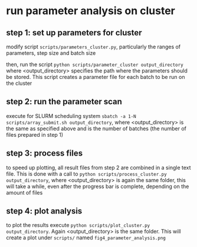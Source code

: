 # run parameter analysis on cluster

## step 1: set up parameters for cluster 

modify script `scripts/parameters_cluster.py`, particularly the ranges of parameters, step size and batch size

then, run the script `python scripts/parameter_cluster output_directory` where <output_directory> specifies the path where the parameters should be stored. This script creates a parameter file for each batch to be run on the cluster

## step 2: run the parameter scan

execute for SLURM scheduling system `sbatch -a 1-N scripts/array_submit.sh output_directory`, where <output_directory> is the same as specified above and <N> is the number of batches (the number of files prepared in step 1)

## step 3: process files

to speed up plotting, all result files from step 2 are combined in a single text file. This is done with a call to `python scripts/process_cluster.py output_directory`, where <output_directory> is again the same folder, this will take a while, even after the progress bar is complete, depending on the amount of files

## step 4: plot analysis

to plot the results execute `python scripts/plot_cluster.py output_directory`. 
Again <output_directory> is the same folder. This will create a plot under
`scripts/` named `fig4_parameter_analysis.png`


